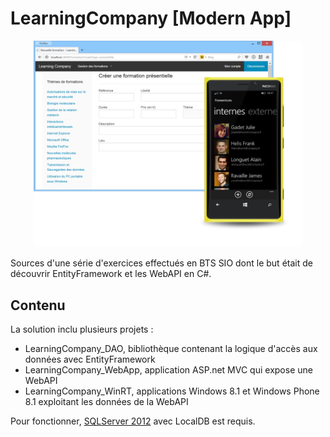 # LearningCompany [Modern App] 

<p align="center">
  <img src="https://github.com/mpapillon/LearningCompany-Modern/blob/gh-resources/lc-preview.png?raw=true" width="430" />
</p>

Sources d'une série d'exercices effectués en BTS SIO dont le but était de découvrir EntityFramework et les WebAPI en C#.

## Contenu
La solution inclu plusieurs projets :
  - LearningCompany_DAO, bibliothèque contenant la logique d'accès aux données avec EntityFramework
  - LearningCompany_WebApp, application ASP.net MVC qui expose une WebAPI 
  - LearningCompany_WinRT, applications Windows 8.1 et Windows Phone 8.1 exploitant les données de la WebAPI

Pour fonctionner, [SQLServer 2012](https://www.microsoft.com/fr-fr/download/details.aspx?id=29062) avec LocalDB est requis.